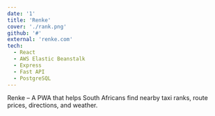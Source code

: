 ```yaml
---
date: '1'
title: 'Renke'
cover: './rank.png'
github: '#'
external: 'renke.com'
tech:
  - React
  - AWS Elastic Beanstalk
  - Express
  - Fast API
  - PostgreSQL
---
```


Renke – A PWA that helps South Africans find nearby taxi ranks, route prices, directions, and weather.
